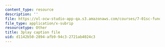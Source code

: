 ```yaml
---
content_type: resource
description: ''
file: https://ol-ocw-studio-app-qa.s3.amazonaws.com/courses/7-01sc-fundamentals-of-biology-fall-2011/d1142b502894afb994c32721ab4024c3_OK7_ReXhVaQ.srt
file_type: application/x-subrip
resourcetype: Other
title: 3play caption file
uid: d1142b50-2894-afb9-94c3-2721ab4024c3
---
```


